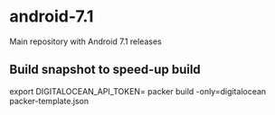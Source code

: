 # android-7.1
Main repository with Android 7.1 releases

## Build snapshot to speed-up build
export DIGITALOCEAN_API_TOKEN=<your-do-token>
packer build -only=digitalocean packer-template.json
